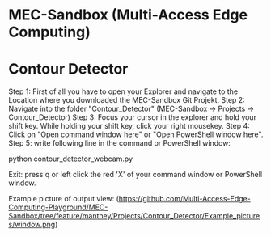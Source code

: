 # MEC-Sandbox (Multi-Access Edge Computing)
# Contour Detector
Step 1:
First of all you have to open your Explorer and navigate to the Location where you downloaded the MEC-Sandbox Git Projekt.
Step 2:
Navigate into the folder "Contour_Detector" (MEC-Sandbox -> Projects -> Contour_Detector)
Step 3:
Focus your cursor in the explorer and hold your shift key. While holding your shift key, click your
right mousekey.
Step 4: 
Click on "Open command window here" or "Open PowerShell window here".
Step 5:
write following line in the command or PowerShell window:

python contour_detector_webcam.py

Exit:
press q or left click the red 'X' of your command window or PowerShell window.

Example picture of output view:
(https://github.com/Multi-Access-Edge-Computing-Playground/MEC-Sandbox/tree/feature/manthey/Projects/Contour_Detector/Example_pictures/window.png)